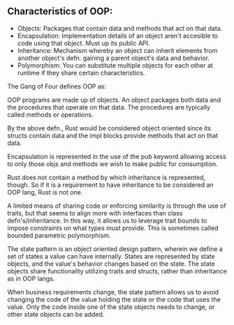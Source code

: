 ## Characteristics of OOP:

- Objects: Packages that contain data and methods that act on that data.
- Encapsulation: Implementation details of an object aren't accesible to code using that object. Must up its public API.
- Inheritance: Mechanism whereby an object can inherit elements from another object's defn. gaining a parent object's data and behavior.
- Polymorphism: You can substitute multiple objects for each other at runtime if they share certain characteristics.

The Gang of Four defines OOP as:

OOP programs are made up of objects. An object packages both data and the procedures that operate on that data.
The procedures are typically called methods or operations.

By the above defn., Rust would be considered object oriented since its structs contain data and the impl blocks provide methods
that act on that data.

Encapsulation is represented in the use of the pub keyword allowing access to only those objs and methods we wish to make public for consumption.

Rust does not contain a method by which inheritance is represented, though.
So if it is a requirement to have inheritance to be considered an OOP lang, Rust is not one.

A limited means of sharing code or enforcing similarity is through the use of traits, but that seems to align more with interfaces
than class defn's/inheritance. In this way, it allows us to leverage trait bounds to impose constraints on what types must provide.
This is sometimes called bounded parametric polymorphism.

The state pattern is an object oriented design pattern, wherein we define a set of states a value can have internally.
States are represented by state objects, and the value's behavior changes based on the state.
The state objects share functionality utilizing traits and structs, rather than inheritance as in OOP langs.

When business requirements change, the state pattern allows us to avoid changing the code of the value holding the state or the code that uses the value. Only the code inside one of the state objects needs to change, or other state objects can be added.
